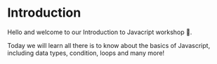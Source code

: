 # Introduction
Hello and welcome to our Introduction to Javacript workshop 👋.

Today we will learn all there is to know about the basics of Javascript, including data types, condition, loops and many more!
